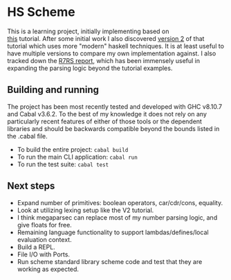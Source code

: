 # HS Scheme

This is a learning project, initially implementing based on  
[this](https://en.wikibooks.org/wiki/Write_Yourself_a_Scheme_in_48_Hours) 
tutorial.  After some initial work I also discovered 
[version 2](https://wespiser.com/writings/wyas/home.html) of that tutorial which 
uses more "modern" haskell techniques.  It is at least useful to have multiple 
versions to compare my own implementation against. I also tracked down the 
[R7RS report](https://small.r7rs.org/attachment/r7rs.pdf), which has been 
immensely useful in expanding the parsing logic beyond the tutorial examples.


## Building and running

The project has been most recently tested and developed with GHC v8.10.7 and 
Cabal v3.6.2.  To the best of my knowledge it does not rely on any particularly 
recent features of either of those tools or the dependent libraries and should 
be backwards compatible beyond the bounds listed in the .cabal file.  

- To build the entire project:  `cabal build`
- To run the main CLI application:  `cabal run`
- To run the test suite:  `cabal test`


## Next steps

- Expand number of primitives:  boolean operators, car/cdr/cons, equality.
- Look at utilizing lexing setup like the V2 tutorial.
- I think megaparsec can replace most of my number parsing logic, and give floats for free.
- Remaining language functionality to support lambdas/defines/local evaluation context.
- Build a REPL.
- File I/O with Ports.
- Run scheme standard library scheme code and test that they are working as expected.